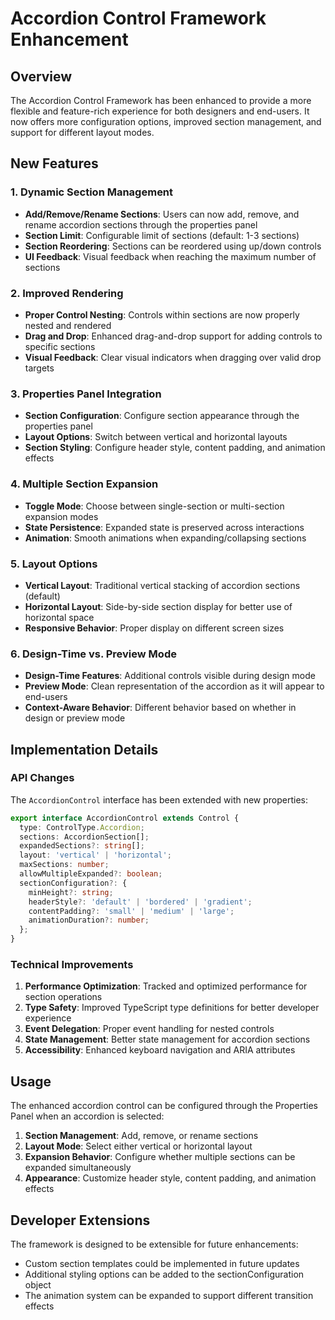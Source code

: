 # Accordion Control Framework Enhancement

## Overview
The Accordion Control Framework has been enhanced to provide a more flexible and feature-rich experience for both designers and end-users. It now offers more configuration options, improved section management, and support for different layout modes.

## New Features

### 1. Dynamic Section Management
- **Add/Remove/Rename Sections**: Users can now add, remove, and rename accordion sections through the properties panel
- **Section Limit**: Configurable limit of sections (default: 1-3 sections)
- **Section Reordering**: Sections can be reordered using up/down controls
- **UI Feedback**: Visual feedback when reaching the maximum number of sections

### 2. Improved Rendering
- **Proper Control Nesting**: Controls within sections are now properly nested and rendered
- **Drag and Drop**: Enhanced drag-and-drop support for adding controls to specific sections
- **Visual Feedback**: Clear visual indicators when dragging over valid drop targets

### 3. Properties Panel Integration
- **Section Configuration**: Configure section appearance through the properties panel
- **Layout Options**: Switch between vertical and horizontal layouts
- **Section Styling**: Configure header style, content padding, and animation effects

### 4. Multiple Section Expansion
- **Toggle Mode**: Choose between single-section or multi-section expansion modes
- **State Persistence**: Expanded state is preserved across interactions
- **Animation**: Smooth animations when expanding/collapsing sections

### 5. Layout Options
- **Vertical Layout**: Traditional vertical stacking of accordion sections (default)
- **Horizontal Layout**: Side-by-side section display for better use of horizontal space
- **Responsive Behavior**: Proper display on different screen sizes

### 6. Design-Time vs. Preview Mode
- **Design-Time Features**: Additional controls visible during design mode
- **Preview Mode**: Clean representation of the accordion as it will appear to end-users
- **Context-Aware Behavior**: Different behavior based on whether in design or preview mode

## Implementation Details

### API Changes
The `AccordionControl` interface has been extended with new properties:

```typescript
export interface AccordionControl extends Control {
  type: ControlType.Accordion;
  sections: AccordionSection[];
  expandedSections?: string[];
  layout: 'vertical' | 'horizontal';
  maxSections: number;
  allowMultipleExpanded?: boolean;
  sectionConfiguration?: {
    minHeight?: string;
    headerStyle?: 'default' | 'bordered' | 'gradient';
    contentPadding?: 'small' | 'medium' | 'large';
    animationDuration?: number;
  };
}
```

### Technical Improvements
1. **Performance Optimization**: Tracked and optimized performance for section operations
2. **Type Safety**: Improved TypeScript type definitions for better developer experience
3. **Event Delegation**: Proper event handling for nested controls
4. **State Management**: Better state management for accordion sections
5. **Accessibility**: Enhanced keyboard navigation and ARIA attributes

## Usage
The enhanced accordion control can be configured through the Properties Panel when an accordion is selected:

1. **Section Management**: Add, remove, or rename sections
2. **Layout Mode**: Select either vertical or horizontal layout
3. **Expansion Behavior**: Configure whether multiple sections can be expanded simultaneously
4. **Appearance**: Customize header style, content padding, and animation effects

## Developer Extensions
The framework is designed to be extensible for future enhancements:
- Custom section templates could be implemented in future updates
- Additional styling options can be added to the sectionConfiguration object
- The animation system can be expanded to support different transition effects
